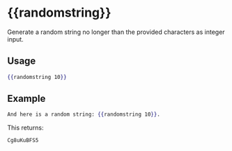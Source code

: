 # {{randomstring}}

Generate a random string no longer than the provided characters as integer input.

## Usage

```handlebars
{{randomstring 10}}
```

## Example

```handlebars
And here is a random string: {{randomstring 10}}.
```

This returns:

```text
Cg8uKuBFS5
```
